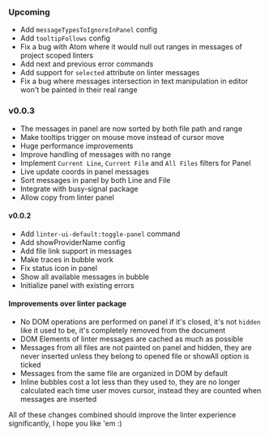 ### Upcoming

- Add `messageTypesToIgnoreInPanel` config
- Add `tooltipFollows` config
- Fix a bug with Atom where it would null out ranges in messages of project scoped linters
- Add next and previous error commands
- Add support for `selected` attribute on linter messages
- Fix a bug where messages intersection in text manipulation in editor won't be painted in their real range

### v0.0.3

- The messages in panel are now sorted by both file path and range
- Make tooltips trigger on mouse move instead of cursor move
- Huge performance improvements
- Improve handling of messages with no range
- Implement `Current Line`, `Current File` and `All Files` filters for Panel
- Live update coords in panel messages
- Sort messages in panel by both Line and File
- Integrate with busy-signal package
- Allow copy from linter panel

#### v0.0.2

- Add `linter-ui-default:toggle-panel` command
- Add showProviderName config
- Add file link support in messages
- Make traces in bubble work
- Fix status icon in panel
- Show all available messages in bubble
- Initialize panel with existing errors

#### Improvements over linter package
 - No DOM operations are performed on panel if it's closed, it's not `hidden` like it used to be, it's completely removed from the document
 - DOM Elements of linter messages are cached as much as possible
 - Messages from all files are not painted on panel and hidden, they are never inserted unless they belong to opened file or showAll option is ticked
 - Messages from the same file are organized in DOM by default
 - Inline bubbles cost a lot less than they used to, they are no longer calculated each time user moves cursor, instead they are counted when messages are inserted

All of these changes combined should improve the linter experience significantly, I hope you like 'em :)
